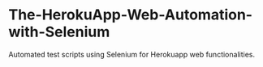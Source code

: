 # The-HerokuApp-Web-Automation-with-Selenium
Automated test scripts using Selenium for Herokuapp web functionalities.
